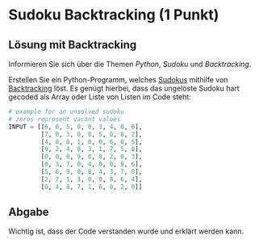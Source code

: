 # Sudoku Backtracking (1 Punkt)

## Lösung mit Backtracking

Informieren Sie sich über die Themen *Python*, *Sudoku* und *Backtracking*.

Erstellen Sie ein Python-Programm, welches [Sudokus](https://en.wikipedia.org/wiki/Sudoku) mithilfe von [Backtracking](https://en.wikipedia.org/wiki/Backtracking) löst. Es genügt hierbei, dass das ungelöste Sudoku hart gecoded als Array oder Liste von Listen im Code steht:

```python
# example for an unsolved sudoku
# zeros represent vacant values
INPUT = [[6, 0, 5, 0, 0, 3, 4, 0, 0],
         [7, 0, 3, 0, 0, 5, 0, 8, 2],
         [4, 8, 0, 1, 0, 0, 6, 0, 5],
         [9, 2, 4, 0, 3, 1, 7, 5, 8],
         [0, 0, 0, 9, 0, 8, 2, 0, 3],
         [0, 3, 7, 0, 4, 0, 0, 9, 6],
         [5, 6, 9, 0, 8, 4, 3, 7, 0],
         [2, 7, 1, 3, 0, 0, 8, 6, 4],
         [0, 4, 8, 7, 1, 6, 0, 2, 0]]
```



## Abgabe

Wichtig ist, dass der Code verstanden wurde und erklärt werden kann.